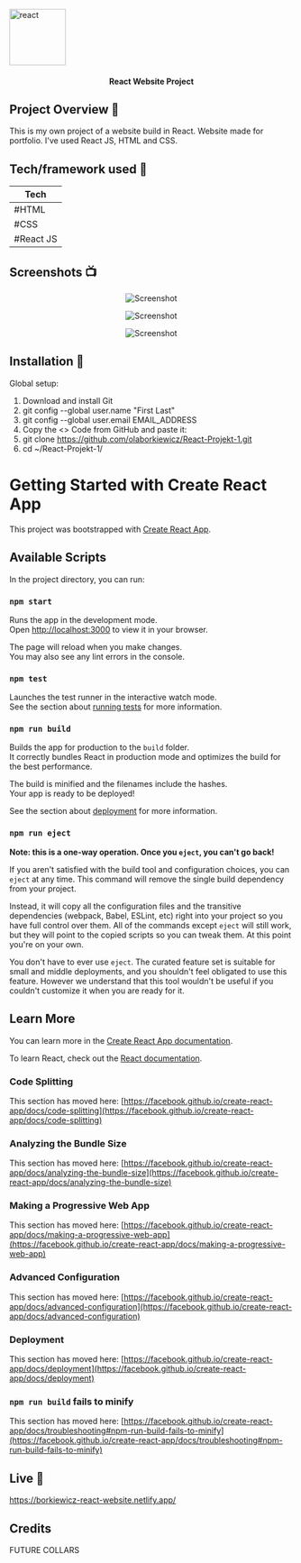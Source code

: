 <br>

<img align="center" src="https://upload.wikimedia.org/wikipedia/commons/a/a7/React-icon.svg" alt="react" width="100px" height="100px" >
</h1>

<h4 align="center">React Website Project</h4>





## Project Overview 🎉


This is my own project of a website build in React. Website made for portfolio. 
I've used React JS, HTML and CSS. 



## Tech/framework used 🔧

| Tech                                                  
| ---------------------------------------------------
| #HTML
| #CSS
| #React JS


## Screenshots 📺


<p align="center">
    <img src="https://user-images.githubusercontent.com/120216579/234525740-317a250c-acfe-4ddc-84b0-7a935c4e5b15.png" alt="Screenshot">
</p>

<p align="center">
    <img src="https://user-images.githubusercontent.com/120216579/234525940-37889112-b953-4d45-9bc2-a7d374f4bc2f.png" alt="Screenshot">
</p>

<p align="center">
    <img src="https://user-images.githubusercontent.com/120216579/234526136-bd87e5e6-1120-422a-8794-6fa453fa5e38.png" alt="Screenshot">
</p>



## Installation 💾

Global setup:

  1. Download and install Git
  2. git config --global user.name "First Last"
  3. git config --global user.email EMAIL_ADDRESS
  4. Copy the <> Code from GitHub and paste it:
  5. git clone https://github.com/olaborkiewicz/React-Projekt-1.git
  6. cd ~/React-Projekt-1/


# Getting Started with Create React App

This project was bootstrapped with [Create React App](https://github.com/facebook/create-react-app).

## Available Scripts

In the project directory, you can run:

### `npm start`

Runs the app in the development mode.\
Open [http://localhost:3000](http://localhost:3000) to view it in your browser.

The page will reload when you make changes.\
You may also see any lint errors in the console.

### `npm test`

Launches the test runner in the interactive watch mode.\
See the section about [running tests](https://facebook.github.io/create-react-app/docs/running-tests) for more information.

### `npm run build`

Builds the app for production to the `build` folder.\
It correctly bundles React in production mode and optimizes the build for the best performance.

The build is minified and the filenames include the hashes.\
Your app is ready to be deployed!

See the section about [deployment](https://facebook.github.io/create-react-app/docs/deployment) for more information.

### `npm run eject`

**Note: this is a one-way operation. Once you `eject`, you can't go back!**

If you aren't satisfied with the build tool and configuration choices, you can `eject` at any time. This command will remove the single build dependency from your project.

Instead, it will copy all the configuration files and the transitive dependencies (webpack, Babel, ESLint, etc) right into your project so you have full control over them. All of the commands except `eject` will still work, but they will point to the copied scripts so you can tweak them. At this point you're on your own.

You don't have to ever use `eject`. The curated feature set is suitable for small and middle deployments, and you shouldn't feel obligated to use this feature. However we understand that this tool wouldn't be useful if you couldn't customize it when you are ready for it.

## Learn More

You can learn more in the [Create React App documentation](https://facebook.github.io/create-react-app/docs/getting-started).

To learn React, check out the [React documentation](https://reactjs.org/).

### Code Splitting

This section has moved here: [https://facebook.github.io/create-react-app/docs/code-splitting](https://facebook.github.io/create-react-app/docs/code-splitting)

### Analyzing the Bundle Size

This section has moved here: [https://facebook.github.io/create-react-app/docs/analyzing-the-bundle-size](https://facebook.github.io/create-react-app/docs/analyzing-the-bundle-size)

### Making a Progressive Web App

This section has moved here: [https://facebook.github.io/create-react-app/docs/making-a-progressive-web-app](https://facebook.github.io/create-react-app/docs/making-a-progressive-web-app)

### Advanced Configuration

This section has moved here: [https://facebook.github.io/create-react-app/docs/advanced-configuration](https://facebook.github.io/create-react-app/docs/advanced-configuration)

### Deployment

This section has moved here: [https://facebook.github.io/create-react-app/docs/deployment](https://facebook.github.io/create-react-app/docs/deployment)

### `npm run build` fails to minify

This section has moved here: [https://facebook.github.io/create-react-app/docs/troubleshooting#npm-run-build-fails-to-minify](https://facebook.github.io/create-react-app/docs/troubleshooting#npm-run-build-fails-to-minify)


## Live 📍

https://borkiewicz-react-website.netlify.app/



## Credits 

FUTURE COLLARS
